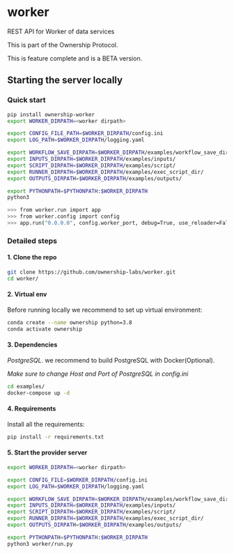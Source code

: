 # worker

REST API for Worker of data services

This is part of the Ownership Protocol.

This is feature complete and is a BETA version.

## Starting the server locally

### Quick start

```bash
pip install ownership-worker
export WORKER_DIRPATH=<worker dirpath>

export CONFIG_FILE_PATH=$WORKER_DIRPATH/config.ini
export LOG_PATH=$WORKER_DIRPATH/logging.yaml

export WORKFLOW_SAVE_DIRPATH=$WORKER_DIRPATH/examples/workflow_save_dir/
export INPUTS_DIRPATH=$WORKER_DIRPATH/examples/inputs/
export SCRIPT_DIRPATH=$WORKER_DIRPATH/examples/script/
export RUNNER_DIRPATH=$WORKER_DIRPATH/examples/exec_script_dir/
export OUTPUTS_DIRPATH=$WORKER_DIRPATH/examples/outputs/

export PYTHONPATH=$PYTHONPATH:$WORKER_DIRPATH
python3

>>> from worker.run import app
>>> from worker.config import config
>>> app.run("0.0.0.0", config.worker_port, debug=True, use_reloader=False)
```

### Detailed steps

#### 1. Clone the repo

```bash
git clone https://github.com/ownership-labs/worker.git
cd worker/
```

#### 2. Virtual env

Before running locally we recommend to set up virtual environment:

```bash
conda create --name ownership python=3.8
conda activate ownership
```

#### 3. Dependencies

*PostgreSQL.* we recommend to build PostgreSQL with Docker(Optional).

*Make sure to change Host and Port of PostgreSQL in config.ini*

```bash
cd examples/
docker-compose up -d
```

#### 4. Requirements

Install all the requirements:

```bash
pip install -r requirements.txt
```

#### 5. Start the provider server

```bash
export WORKER_DIRPATH=<worker dirpath>

export CONFIG_FILE=$WORKER_DIRPATH/config.ini
export LOG_PATH=$WORKER_DIRPATH/logging.yaml

export WORKFLOW_SAVE_DIRPATH=$WORKER_DIRPATH/examples/workflow_save_dir/
export INPUTS_DIRPATH=$WORKER_DIRPATH/examples/inputs/
export SCRIPT_DIRPATH=$WORKER_DIRPATH/examples/script/
export RUNNER_DIRPATH=$WORKER_DIRPATH/examples/exec_script_dir/
export OUTPUTS_DIRPATH=$WORKER_DIRPATH/examples/outputs/

export PYTHONPATH=$PYTHONPATH:$WORKER_DIRPATH
python3 worker/run.py
```
